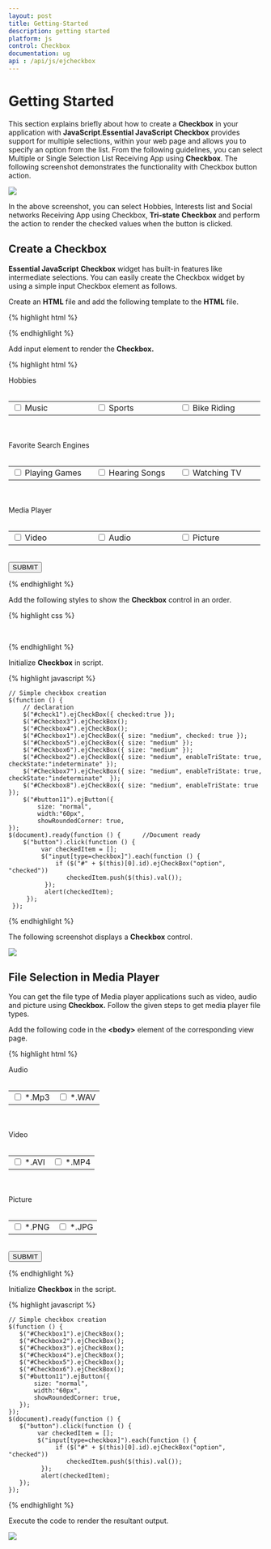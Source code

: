 ```yaml
---
layout: post
title: Getting-Started
description: getting started
platform: js
control: Checkbox
documentation: ug
api : /api/js/ejcheckbox
---
```


# Getting Started

This section explains briefly about how to create a **Checkbox** in your application with **JavaScript**.**Essential JavaScript Checkbox** provides support for multiple selections, within your web page and allows you to specify an option from the list. From the following guidelines, you can select Multiple or Single Selection List Receiving App using **Checkbox**. The following screenshot demonstrates the functionality with Checkbox button action.



![](/js/Checkbox/Getting-Started_images/Getting-Started_img1.png) 

In the above screenshot, you can select Hobbies, Interests list and Social networks Receiving App using Checkbox, **Tri-state** **Checkbox** and perform the action to render the checked values when the button is clicked.

## Create a Checkbox 

**Essential JavaScript** **Checkbox** widget has built-in features like intermediate selections. You can easily create the Checkbox widget by using a simple input Checkbox element as follows.

Create an **HTML** file and add the following template to the **HTML** file.



{% highlight html %}

<!DOCTYPE html>
<html>
   <head>
      <meta name="viewport" content="width=device-width, initial-scale=1.0" charset="utf-8"  />
      <title>Getting Started Essential JS</title>
      <!-- Style sheet for default theme (flat azure) -->
      <lin khref="http://cdn.syncfusion.com/{{ site.releaseversion }}/js/web/flat-azure/ej.web.all.min.css"rel="stylesheet"/>
      <!--Scripts-->
      <script src="http://cdn.syncfusion.com/js/assets/external/jquery-1.10.2.min.js"></script>
      <script src="http://cdn.syncfusion.com/{{ site.releaseversion }}/js/web/ej.web.all.min.js"></script>
      <!--Add custom scripts here -->
   </head>
   <body>
      <!-- Add checkbox element here -->
   </body>
</html>

{% endhighlight %}

Add input element to render the **Checkbox.**


{% highlight html %}

<div class="frame">
    Hobbies <br /><br />
    <table>
        <tr>
            <td class="checkbox">
                <input type="checkbox" id="check1" value="Music" />
                <label for="check1">Music</label>
            </td>
            <td class="checkbox">
                <input type="checkbox" id="Checkbox3" value="Sports" />
                <label for="Checkbox3">Sports</label>
            </td>
            <td class="checkbox">
                <input type="checkbox" id="Checkbox4" value="Bike riding" />
                <label for="Checkbox4" class="clslab">Bike Riding</label>
            </td>
        </tr>
    </table><br /><br />
    Favorite Search Engines<br /><br />
    <table>
        <tr>
            <td class="checkbox">
                <input type="checkbox" id="Checkbox1" value="playing Games" />
                <label for="Checkbox1">Playing Games</label>
            </td>
            <td class="checkbox">
                <input type="checkbox" id="Checkbox5" value="Hearing Songs" />
                <label for="Checkbox5">Hearing Songs</label>
            </td>
            <td class="checkbox">
                <input type="checkbox" id="Checkbox6" value="Watching TV" />
                <label for="Checkbox6">Watching TV</label>
            </td>
        </tr>
    </table><br /><br />
    Media Player<br /><br />
    <table>
        <tr>
            <td class="checkbox">
                <input type="checkbox" id="Checkbox2" value="Video" />
                <label for="Checkbox2">Video</label>
            </td>
            <td class="checkbox">
                <input type="checkbox" id="Checkbox7" value="Audio" />
                <label for="Checkbox7">Audio</label>
            </td>
            <td class="checkbox">
                <input type="checkbox" id="Checkbox8" value="Picture" />
                <label for="Checkbox8">Picture</label>
            </td>
        </tr>
    </table>
   <br />
   <div>
      <button id="button11">SUBMIT</button>
   </div>
</div>


{% endhighlight %}



Add the following styles to show the **Checkbox** control in an order.



{% highlight css %}

 <style>

  .frame
    {
        width: 80%;
    }
    .checkbox 
    {
        width: 150px;
    }

</style>


{% endhighlight %}



Initialize **Checkbox** in script.



{% highlight javascript %}

    
    // Simple checkbox creation    
    $(function () {
        // declaration
        $("#check1").ejCheckBox({ checked:true });
        $("#Checkbox3").ejCheckBox();
        $("#Checkbox4").ejCheckBox();
        $("#Checkbox1").ejCheckBox({ size: "medium", checked: true });
        $("#Checkbox5").ejCheckBox({ size: "medium" });
        $("#Checkbox6").ejCheckBox({ size: "medium" });
        $("#Checkbox2").ejCheckBox({ size: "medium", enableTriState: true, checkState:"indeterminate" });
        $("#Checkbox7").ejCheckBox({ size: "medium", enableTriState: true, checkState:"indeterminate"  });
        $("#Checkbox8").ejCheckBox({ size: "medium", enableTriState: true });
        $("#button11").ejButton({
            size: "normal",
            width:"60px",
            showRoundedCorner: true,
    });
    $(document).ready(function () {      //Document ready
        $("button").click(function () {
             var checkedItem = [];               
             $("input[type=checkbox]").each(function () {
                 if ($("#" + $(this)[0].id).ejCheckBox("option", "checked"))
                    checkedItem.push($(this).val());
              });
              alert(checkedItem);
         });
     });


{% endhighlight %}



The following screenshot displays a **Checkbox** control.


![](/js/Checkbox/Getting-Started_images/Getting-Started_img3.png) 

## File Selection in Media Player

You can get the file type of Media player applications such as video, audio and picture using **Checkbox.** Follow the given steps to get media player file types.

Add the following code in the **&lt;body&gt;** element of the corresponding view page.



{% highlight html %}

  <div class="frame">
   Audio <br /><br />
   <table>
      <tr>
         <td >
            <input type="checkbox"  id="Checkbox1" value="Mp3" />
            <label for="Checkbox1"  >*.Mp3</label>
         </td>
         <td >
            <input type="checkbox"  id="Checkbox2"value= "WAV" />
            <label for="Checkbox2"  >*.WAV</label>
         </td>
      </tr>
   </table>
   <br /><br />
   Video<br /><br />
   <table>
      <tr>
         <td >
            <input type="checkbox" id="Checkbox3" value="AVI" />
            <label for="Checkbox3"  >*.AVI</label>
         </td>
         <td >
            <input type="checkbox" id="Checkbox4" value="MP4" />
            <label for="Checkbox4"  >*.MP4</label>
         </td>
      </tr>
   </table>
   <br /><br />
   Picture<br /><br />
   <table>
      <tr>
         <td>
            <input type="checkbox" id="Checkbox5" value="PNG" />
            <label for="Checkbox5" >*.PNG</label>
         </td>
         <td>
            <input type="checkbox" id="Checkbox6" value="JPG" />
            <label for="Checkbox6" >*.JPG</label>
         </td>
       </tr>
   </table>
   <br />
   <div>
      <button id="button11">SUBMIT</button>
   </div>
</div>


{% endhighlight %}



 Initialize **Checkbox** in the script.



{% highlight javascript %}

    // Simple checkbox creation  
    $(function () {
       $("#Checkbox1").ejCheckBox();
       $("#Checkbox2").ejCheckBox();
       $("#Checkbox3").ejCheckBox();
       $("#Checkbox4").ejCheckBox();
       $("#Checkbox5").ejCheckBox();
       $("#Checkbox6").ejCheckBox();
       $("#button11").ejButton({
           size: "normal",
           width:"60px",
           showRoundedCorner: true,
       });
    });
    $(document).ready(function () {
       $("button").click(function () {
    	    var checkedItem = []; 
            $("input[type=checkbox]").each(function () {
                 if ($("#" + $(this)[0].id).ejCheckBox("option", "checked"))
                    checkedItem.push($(this).val());
             });
             alert(checkedItem);
       });
    });


{% endhighlight %}


Execute the code to render the resultant output.

![](/js/Checkbox/Getting-Started_images/Getting-Started_img4.png) 

